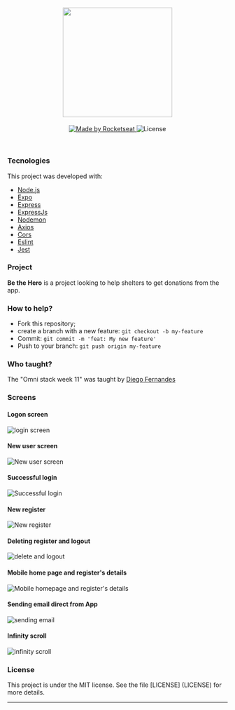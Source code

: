 <h4 align="center">
<img src="./img/logo3x.png" width="250px" /><br>
</h4>
<p align="center">
  <a href="https://rocketseat.com.br">
    <img alt="Made by Rocketseat" src="https://img.shields.io/badge/made%20by-Rocketseat-red">
  </a>
  <img alt="License" src="https://img.shields.io/badge/license-MIT-red">
</p>

<br>

### Tecnologies
This project was developed with:
- [Node.js](https://nodejs.org/en/)
- [Expo](https://expo.io/)
- [Express](https://expressjs.com/pt-br/)
- [ExpressJs](https://expressjs.com/pt-br/)
- [Nodemon](https://www.npmjs.com/package/nodemon)
- [Axios](https://www.npmjs.com/package/axios)
- [Cors](https://www.npmjs.com/package/cors)
- [Eslint](https://www.npmjs.com/package/eslint)
- [Jest](https://www.npmjs.com/package/jest)

### Project

<b>Be the Hero</b> is a project looking to help shelters to get donations from the app.


### How to help?

- Fork this repository;
- create a branch with a new feature: `git checkout -b my-feature`
- Commit: `git commit -m 'feat: My new feature'`
- Push to your branch: `git push origin my-feature`

### Who taught?

The "Omni stack week 11" was taught by [Diego Fernandes](https://github.com/diego3g)

### Screens

#### Logon screen

![login screen](https://github.com/kaiopomini/be-the-hero-project/blob/master/img/front%20end%201%20-%20tela%20login.gif)

#### New user screen

![New user screen](https://github.com/kaiopomini/be-the-hero-project/blob/master/img/front%20end%202%20-%20tela%20cadastro%20usuario.gif)

#### Successful login

![Successful login](https://github.com/kaiopomini/be-the-hero-project/blob/master/img/front%20end%203%20-%20login%20com%20sucesso.gif)

#### New register

![New register](https://github.com/kaiopomini/be-the-hero-project/blob/master/img/front%20end%204%20-%20cadastro%20novo%20usecase.gif)

#### Deleting register and logout

![delete and logout](https://github.com/kaiopomini/be-the-hero-project/blob/master/img/front%20end%205%20-%20deletando%20e%20logout.gif)

#### Mobile home page and register's details

![Mobile homepage and register's details](https://github.com/kaiopomini/be-the-hero-project/blob/master/img/mobile%201%20-%20inicio%20e%20detalhes%20dos%20casos.gif)

#### Sending email direct from App

![sending email](https://github.com/kaiopomini/be-the-hero-project/blob/master/img/mobile%202%20-%20envio%20email%20e%20wp.gif)

#### Infinity scroll

![infinity scroll](https://github.com/kaiopomini/be-the-hero-project/blob/master/img/mobile%203%20-%20scroll%20infinito.gif)


### License

This project is under the MIT license. See the file [LICENSE] (LICENSE) for more details.

---

